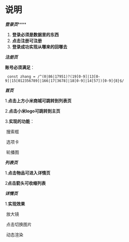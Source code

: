 # 说明

***登录页*******

1. **登录必须是数据里的东西**
2. **点击注册可注册**
3. **登录成功实现从哪来的回哪去**

***注册页***

**账号必须满足**：

```正则
 const zhang = /^(0|86|17951)?(19[0-9]|13[0-9]|15[012356789]|166|17[3678]|18[0-9]|14[57])[0-9]{8}$/

```

***首页***

1.**点击上方小米商城可跳转到列表页**

2.**点击小米logo可跳转到主页**

3.**实现的功能**：

​						搜索框

​						选项卡

​						轮播图

***列表页***

1.**点击物品可进入详情页**

2**点击箭头可收缩列表**

***详情页***

1.**实现效果**

​		放大镜

​		点击切换图片

​		动态渲染

